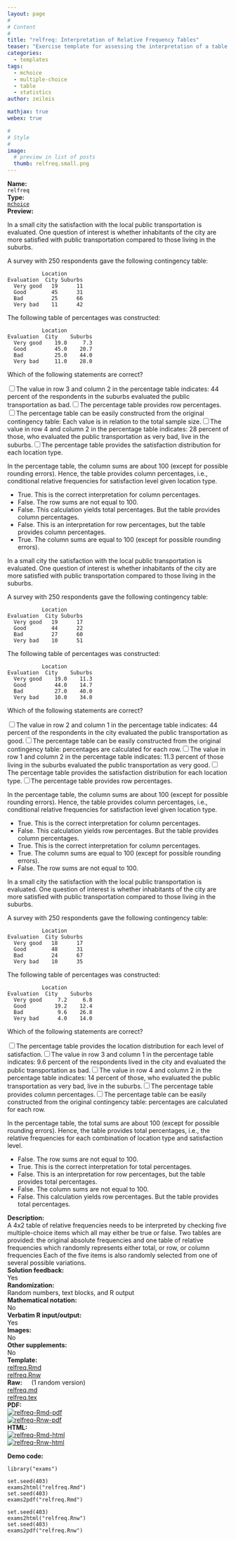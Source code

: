 ```yaml
---
layout: page
#
# Content
#
title: "relfreq: Interpretation of Relative Frequency Tables"
teaser: "Exercise template for assessing the interpretation of a table with relative frequencies where either total, row, or column frequencies are selected randomly."
categories:
  - templates
tags:
  - mchoice
  - multiple-choice
  - table
  - statistics
author: zeileis

mathjax: true
webex: true

#
# Style
#
image:
  # preview in list of posts
  thumb: relfreq.small.png
---
```


<div class='row t1 b1'>
  <div class='medium-4 columns'><b>Name:</b></div>
  <div class='medium-8 columns'><code class="highlighter-rouge">relfreq</code></div>
</div>
<div class='row t1 b1'>
  <div class='medium-4 columns'><b>Type:</b></div>
  <div class='medium-8 columns'><a href="{{ site.url }}/tag/mchoice/"><code class="highlighter-rouge">mchoice</code></a></div>
</div>


<div class='row t20 b1'>
  <div class='medium-4 columns'><b>Preview:</b></div>
  <div class='medium-8 columns'><div class="webex-group">
<div class="webex-question">
<div class="webex-check webex-box">
<p>In a small city the satisfaction with the local public transportation is evaluated. One question of interest is whether inhabitants of the city are more satisfied with public transportation compared to those living in the suburbs.</p>
<p>A survey with 250 respondents gave the following contingency table:</p>
<pre><code>           Location
Evaluation  City Suburbs
  Very good   19      11
  Good        45      31
  Bad         25      66
  Very bad    11      42</code></pre>
<p>The following table of percentages was constructed:</p>
<pre><code>           Location
Evaluation  City    Suburbs
  Very good    19.0     7.3
  Good         45.0    20.7
  Bad          25.0    44.0
  Very bad     11.0    28.0</code></pre>
<p>Which of the following statements are correct?</p>
<div id="checkbox_group_trnfcppcfa" class="webex-checkboxgroup">
<label><input type='checkbox' autocomplete='off' name='checkbox_group_trnfcppcfa' value='answer'/><span>The value in row 3 and column 2 in the percentage table indicates: 44 percent of the respondents in the suburbs evaluated the public transportation as bad.</span></label><label><input type='checkbox' autocomplete='off' name='checkbox_group_trnfcppcfa' value=''/><span>The percentage table provides row percentages.</span></label><label><input type='checkbox' autocomplete='off' name='checkbox_group_trnfcppcfa' value=''/><span>The percentage table can be easily constructed from the original contingency table: Each value is in relation to the total sample size.</span></label><label><input type='checkbox' autocomplete='off' name='checkbox_group_trnfcppcfa' value=''/><span>The value in row 4 and column 2 in the percentage table indicates: 28 percent of those, who evaluated the public transportation as very bad, live in the suburbs.</span></label><label><input type='checkbox' autocomplete='off' name='checkbox_group_trnfcppcfa' value='answer'/><span>The percentage table provides the satisfaction distribution for each location type.</span></label>
</div>
</div>
<div class="webex-solution">
<p>In the percentage table, the column sums are about 100 (except for possible rounding errors). Hence, the table provides column percentages, i.e., conditional relative frequencies for satisfaction level given location type.</p>
<ul>
<li>True. This is the correct interpretation for column percentages.</li>
<li>False. The row sums are not equal to 100.</li>
<li>False. This calculation yields total percentages. But the table provides column percentages.</li>
<li>False. This is an interpretation for row percentages, but the table provides column percentages.</li>
<li>True. The column sums are equal to 100 (except for possible rounding errors).</li>
</ul>
</div>
</div>
<div class="webex-question">
<div class="webex-check webex-box">
<p>In a small city the satisfaction with the local public transportation is evaluated. One question of interest is whether inhabitants of the city are more satisfied with public transportation compared to those living in the suburbs.</p>
<p>A survey with 250 respondents gave the following contingency table:</p>
<pre><code>           Location
Evaluation  City Suburbs
  Very good   19      17
  Good        44      22
  Bad         27      60
  Very bad    10      51</code></pre>
<p>The following table of percentages was constructed:</p>
<pre><code>           Location
Evaluation  City    Suburbs
  Very good    19.0    11.3
  Good         44.0    14.7
  Bad          27.0    40.0
  Very bad     10.0    34.0</code></pre>
<p>Which of the following statements are correct?</p>
<div id="checkbox_group_zxldoplinl" class="webex-checkboxgroup">
<label><input type='checkbox' autocomplete='off' name='checkbox_group_zxldoplinl' value='answer'/><span>The value in row 2 and column 1 in the percentage table indicates: 44 percent of the respondents in the city evaluated the public transportation as good.</span></label><label><input type='checkbox' autocomplete='off' name='checkbox_group_zxldoplinl' value=''/><span>The percentage table can be easily constructed from the original contingency table: percentages are calculated for each row.</span></label><label><input type='checkbox' autocomplete='off' name='checkbox_group_zxldoplinl' value='answer'/><span>The value in row 1 and column 2 in the percentage table indicates: 11.3 percent of those living in the suburbs evaluated the public transportation as very good.</span></label><label><input type='checkbox' autocomplete='off' name='checkbox_group_zxldoplinl' value='answer'/><span>The percentage table provides the satisfaction distribution for each location type.</span></label><label><input type='checkbox' autocomplete='off' name='checkbox_group_zxldoplinl' value=''/><span>The percentage table provides row percentages.</span></label>
</div>
</div>
<div class="webex-solution">
<p>In the percentage table, the column sums are about 100 (except for possible rounding errors). Hence, the table provides column percentages, i.e., conditional relative frequencies for satisfaction level given location type.</p>
<ul>
<li>True. This is the correct interpretation for column percentages.</li>
<li>False. This calculation yields row percentages. But the table provides column percentages.</li>
<li>True. This is the correct interpretation for column percentages.</li>
<li>True. The column sums are equal to 100 (except for possible rounding errors).</li>
<li>False. The row sums are not equal to 100.</li>
</ul>
</div>
</div>
<div class="webex-question">
<div class="webex-check webex-box">
<p>In a small city the satisfaction with the local public transportation is evaluated. One question of interest is whether inhabitants of the city are more satisfied with public transportation compared to those living in the suburbs.</p>
<p>A survey with 250 respondents gave the following contingency table:</p>
<pre><code>           Location
Evaluation  City Suburbs
  Very good   18      17
  Good        48      31
  Bad         24      67
  Very bad    10      35</code></pre>
<p>The following table of percentages was constructed:</p>
<pre><code>           Location
Evaluation  City    Suburbs
  Very good     7.2     6.8
  Good         19.2    12.4
  Bad           9.6    26.8
  Very bad      4.0    14.0</code></pre>
<p>Which of the following statements are correct?</p>
<div id="checkbox_group_uptxottjpk" class="webex-checkboxgroup">
<label><input type='checkbox' autocomplete='off' name='checkbox_group_uptxottjpk' value=''/><span>The percentage table provides the location distribution for each level of satisfaction.</span></label><label><input type='checkbox' autocomplete='off' name='checkbox_group_uptxottjpk' value='answer'/><span>The value in row 3 and column 1 in the percentage table indicates: 9.6 percent of the respondents lived in the city and evaluated the public transportation as bad.</span></label><label><input type='checkbox' autocomplete='off' name='checkbox_group_uptxottjpk' value=''/><span>The value in row 4 and column 2 in the percentage table indicates: 14 percent of those, who evaluated the public transportation as very bad, live in the suburbs.</span></label><label><input type='checkbox' autocomplete='off' name='checkbox_group_uptxottjpk' value=''/><span>The percentage table provides column percentages.</span></label><label><input type='checkbox' autocomplete='off' name='checkbox_group_uptxottjpk' value=''/><span>The percentage table can be easily constructed from the original contingency table: percentages are calculated for each row.</span></label>
</div>
</div>
<div class="webex-solution">
<p>In the percentage table, the total sums are about 100 (except for possible rounding errors). Hence, the table provides total percentages, i.e., the relative frequencies for each combination of location type and satisfaction level.</p>
<ul>
<li>False. The row sums are not equal to 100.</li>
<li>True. This is the correct interpretation for total percentages.</li>
<li>False. This is an interpretation for row percentages, but the table provides total percentages.</li>
<li>False. The column sums are not equal to 100.</li>
<li>False. This calculation yields row percentages. But the table provides total percentages.</li>
</ul>
</div>
</div>
</div></div>
</div>

<div class='row t20 b1'>
  <div class='medium-4 columns'><b>Description:</b></div>
  <div class='medium-8 columns'>A 4x2 table of relative frequencies needs to be interpreted by checking five multiple-choice items which all may either be true or false. Two tables are provided: the original absolute frequencies and one table of relative frequencies which randomly represents either total, or row, or column frequencies Each of the five items is also randomly selected from one of several possible variations.</div>
</div>
<div class='row t1 b1'>
  <div class='medium-4 columns'><b>Solution feedback:</b></div>
  <div class='medium-8 columns'>Yes</div>
</div>
<div class='row t1 b1'>
  <div class='medium-4 columns'><b>Randomization:</b></div>
  <div class='medium-8 columns'>Random numbers, text blocks, and R output</div>
</div>
<div class='row t1 b1'>
  <div class='medium-4 columns'><b>Mathematical notation:</b></div>
  <div class='medium-8 columns'>No</div>
</div>
<div class='row t1 b1'>
  <div class='medium-4 columns'><b>Verbatim R input/output:</b></div>
  <div class='medium-8 columns'>Yes</div>
</div>
<div class='row t1 b1'>
  <div class='medium-4 columns'><b>Images:</b></div>
  <div class='medium-8 columns'>No</div>
</div>
<div class='row t1 b1'>
  <div class='medium-4 columns'><b>Other supplements:</b></div>
  <div class='medium-8 columns'>No</div>
</div>

<div class='row t20 b1'>
  <div class='medium-4 columns'><b>Template:</b></div>
  <div class='medium-4 columns'><a href="{{ site.url }}/assets/posts/2017-08-14-relfreq//relfreq.Rmd">relfreq.Rmd</a></div>
  <div class='medium-4 columns'><a href="{{ site.url }}/assets/posts/2017-08-14-relfreq//relfreq.Rnw">relfreq.Rnw</a></div>
</div>
<div class='row t1 b1'>
  <div class='medium-4 columns'><b>Raw:</b> (1 random version)</div>
  <div class='medium-4 columns'><a href="{{ site.url }}/assets/posts/2017-08-14-relfreq//relfreq.md" >relfreq.md</a></div>
  <div class='medium-4 columns'><a href="{{ site.url }}/assets/posts/2017-08-14-relfreq//relfreq.tex">relfreq.tex</a></div>
</div>
<div class='row t1 b1'>
  <div class='medium-4 columns'><b>PDF:</b></div>
  <div class='medium-4 columns'><a href="{{ site.url }}/assets/posts/2017-08-14-relfreq//relfreq-Rmd.pdf"><img src="{{ site.url }}/assets/posts/2017-08-14-relfreq//relfreq-Rmd-pdf.png" alt="relfreq-Rmd-pdf"/></a></div>
  <div class='medium-4 columns'><a href="{{ site.url }}/assets/posts/2017-08-14-relfreq//relfreq-Rnw.pdf"><img src="{{ site.url }}/assets/posts/2017-08-14-relfreq//relfreq-Rnw-pdf.png" alt="relfreq-Rnw-pdf"/></a></div>
</div>
<div class='row t1 b20'>
  <div class='medium-4 columns'><b>HTML:</b></div>
  <div class='medium-4 columns'><a href="{{ site.url }}/assets/posts/2017-08-14-relfreq//relfreq-Rmd.html"><img src="{{ site.url }}/assets/posts/2017-08-14-relfreq//relfreq-Rmd-html.png" alt="relfreq-Rmd-html"/></a></div>
  <div class='medium-4 columns'><a href="{{ site.url }}/assets/posts/2017-08-14-relfreq//relfreq-Rnw.html"><img src="{{ site.url }}/assets/posts/2017-08-14-relfreq//relfreq-Rnw-html.png" alt="relfreq-Rnw-html"/></a></div>
</div>



**Demo code:**

<pre><code class="prettyprint ">library(&quot;exams&quot;)

set.seed(403)
exams2html(&quot;relfreq.Rmd&quot;)
set.seed(403)
exams2pdf(&quot;relfreq.Rmd&quot;)

set.seed(403)
exams2html(&quot;relfreq.Rnw&quot;)
set.seed(403)
exams2pdf(&quot;relfreq.Rnw&quot;)</code></pre>
